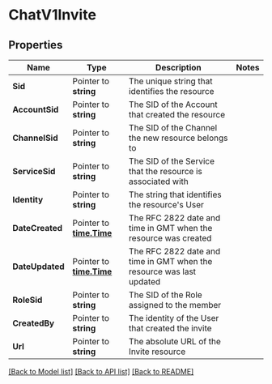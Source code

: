 # ChatV1Invite

## Properties

Name | Type | Description | Notes
------------ | ------------- | ------------- | -------------
**Sid** | Pointer to **string** | The unique string that identifies the resource |
**AccountSid** | Pointer to **string** | The SID of the Account that created the resource |
**ChannelSid** | Pointer to **string** | The SID of the Channel the new resource belongs to |
**ServiceSid** | Pointer to **string** | The SID of the Service that the resource is associated with |
**Identity** | Pointer to **string** | The string that identifies the resource's User |
**DateCreated** | Pointer to [**time.Time**](time.Time.md) | The RFC 2822 date and time in GMT when the resource was created |
**DateUpdated** | Pointer to [**time.Time**](time.Time.md) | The RFC 2822 date and time in GMT when the resource was last updated |
**RoleSid** | Pointer to **string** | The SID of the Role assigned to the member |
**CreatedBy** | Pointer to **string** | The identity of the User that created the invite |
**Url** | Pointer to **string** | The absolute URL of the Invite resource |

[[Back to Model list]](../README.md#documentation-for-models) [[Back to API list]](../README.md#documentation-for-api-endpoints) [[Back to README]](../README.md)


